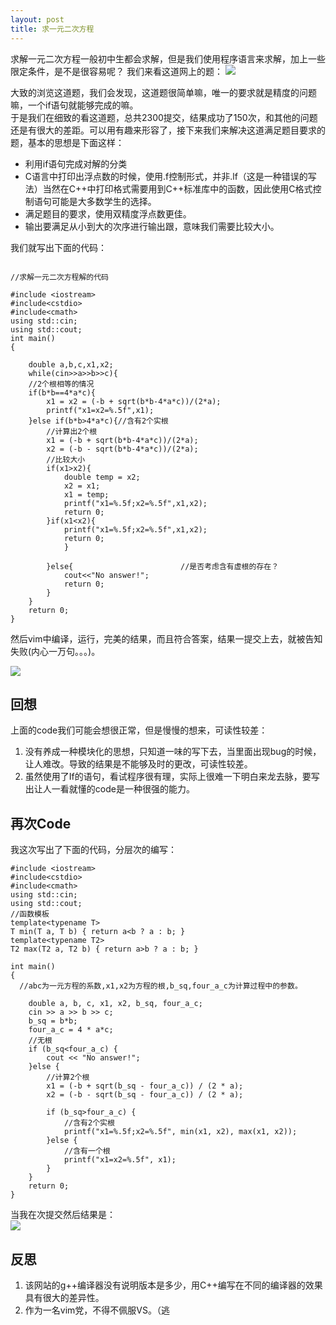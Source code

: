 ```yaml
---
layout: post
title: 求一元二次方程
---
```


求解一元二次方程一般初中生都会求解，但是我们使用程序语言来求解，加上一些限定条件，是不是很容易呢？
我们来看这道网上的题：
![](https://i.imgur.com/vbRF5SG.png)  
  
大致的浏览这道题，我们会发现，这道题很简单嘛，唯一的要求就是精度的问题嘛，一个if语句就能够完成的嘛。  
于是我们在细致的看这道题，总共2300提交，结果成功了150次，和其他的问题还是有很大的差距。可以用有趣来形容了，接下来我们来解决这道满足题目要求的题，基本的思想是下面这样：    
- 利用if语句完成对解的分类  
- C语言中打印出浮点数的时候，使用.f控制形式，并非.lf（这是一种错误的写法）当然在C++中打印格式需要用到C++标准库中的函数，因此使用C格式控制语句可能是大多数学生的选择。  
- 满足题目的要求，使用双精度浮点数更佳。 
- 输出要满足从小到大的次序进行输出跟，意味我们需要比较大小。  
 
我们就写出下面的代码：  
```    

//求解一元二次方程解的代码  

#include <iostream>  
#include<cstdio>
#include<cmath>
using std::cin;  
using std::cout;  
int main()  
{      

    double a,b,c,x1,x2;  
    while(cin>>a>>b>>c){
    //2个根相等的情况
    if(b*b==4*a*c){
        x1 = x2 = (-b + sqrt(b*b-4*a*c))/(2*a);
        printf("x1=x2=%.5f",x1);
    }else if(b*b>4*a*c){//含有2个实根
        //计算出2个根
        x1 = (-b + sqrt(b*b-4*a*c))/(2*a);
        x2 = (-b - sqrt(b*b-4*a*c))/(2*a);
        //比较大小
        if(x1>x2){
            double temp = x2;
            x2 = x1;
            x1 = temp;
            printf("x1=%.5f;x2=%.5f",x1,x2);
            return 0;
        }if(x1<x2){
            printf("x1=%.5f;x2=%.5f",x1,x2);
            return 0;
            }

        }else{                        //是否考虑含有虚根的存在？
            cout<<"No answer!";
            return 0;
        }
    }
    return 0;
}  

```  
    
然后vim中编译，运行，完美的结果，而且符合答案，结果一提交上去，就被告知失败(内心一万句。。。)。  

![](https://i.imgur.com/EQKl5aD.png)  

## 回想  
上面的code我们可能会想很正常，但是慢慢的想来，可读性较差：  
1. 没有养成一种模块化的思想，只知道一味的写下去，当里面出现bug的时候，让人难改。导致的结果是不能够及时的更改，可读性较差。  
2. 虽然使用了If的语句，看试程序很有理，实际上很难一下明白来龙去脉，要写出让人一看就懂的code是一种很强的能力。  

## 再次Code  
我这次写出了下面的代码，分层次的编写：  
  
```  
#include <iostream>  
#include<cstdio>
#include<cmath>
using std::cin;  
using std::cout;  
//函数模板
template<typename T>
T min(T a, T b) { return a<b ? a : b; }  
template<typename T2>
T2 max(T2 a, T2 b) { return a>b ? a : b; }  

int main()  
{	  
  //abc为一元方程的系数,x1,x2为方程的根,b_sq,four_a_c为计算过程中的参数。  

	double a, b, c, x1, x2, b_sq, four_a_c;  
	cin >> a >> b >> c;
	b_sq = b*b;
	four_a_c = 4 * a*c;
	//无根
	if (b_sq<four_a_c) {
		cout << "No answer!";
	}else {
		//计算2个根
		x1 = (-b + sqrt(b_sq - four_a_c)) / (2 * a);
		x2 = (-b - sqrt(b_sq - four_a_c)) / (2 * a);

		if (b_sq>four_a_c) {
			//含有2个实根
			printf("x1=%.5f;x2=%.5f", min(x1, x2), max(x1, x2));
		}else {
			//含有一个根
			printf("x1=x2=%.5f", x1);
		}
	}
	return 0;
}  
```  
当我在次提交然后结果是：  
![](https://i.imgur.com/hqtNEc2.png)  
## 反思  
1. 该网站的g++编译器没有说明版本是多少，用C++编写在不同的编译器的效果具有很大的差异性。
2. 作为一名vim党，不得不佩服VS。（逃


